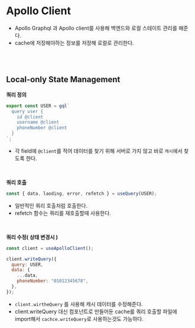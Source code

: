 # Apollo Client

- Apollo Graphql 과 Apollo client를 사용해 백엔드와 로컬 스테이트 관리를 해준다.
- cache에 저장해야하는 정보를 저장해 로컬로 관리한다.

<br>
<br>

## Local-only State Management

**쿼리 정의**

```jsx
export const USER = gql`
  query user {
    id @client
    username @client
    phoneNumber @client
  }
`;
```

- 각 field에 `@client`를 적어 데이터를 찾기 위해 서버로 가지 않고 바로 `캐시`에서 찾도록 한다.

<br>

**쿼리 호출**

```jsx
const { data, laoding, error, refetch } = useQuery(USER);
```

- 일반적인 쿼리 호출처럼 호출한다.
- refetch 함수는 쿼리를 재호출할때 사용한다.

<br>

**쿼리 수정( 상태 변경시 )**

```jsx
const client = useApolloClient();

client.writeQuery({
  query: USER,
  data: {
    ...data,
    phoneNumber: "01012345678",
  },
});
```

- `client.wirtheQuery` 를 사용해 캐시 데이터를 수정해준다.
- client.writeQuery 대신 컴포넌트로 만들어둔 cache를 쿼리 호출할 파일에 import해서 `cachce.writeQuery`로 사용하는것도 가능하다.
